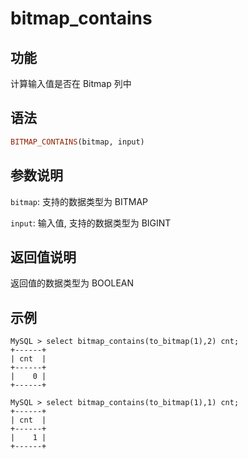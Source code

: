 # bitmap_contains

## 功能

计算输入值是否在 Bitmap 列中

## 语法

```Haskell
BITMAP_CONTAINS(bitmap, input)
```

## 参数说明

`bitmap`: 支持的数据类型为 BITMAP

`input`: 输入值, 支持的数据类型为 BIGINT

## 返回值说明

返回值的数据类型为 BOOLEAN

## 示例

```Plain Text
MySQL > select bitmap_contains(to_bitmap(1),2) cnt;
+------+
| cnt  |
+------+
|    0 |
+------+

MySQL > select bitmap_contains(to_bitmap(1),1) cnt;
+------+
| cnt  |
+------+
|    1 |
+------+
```
